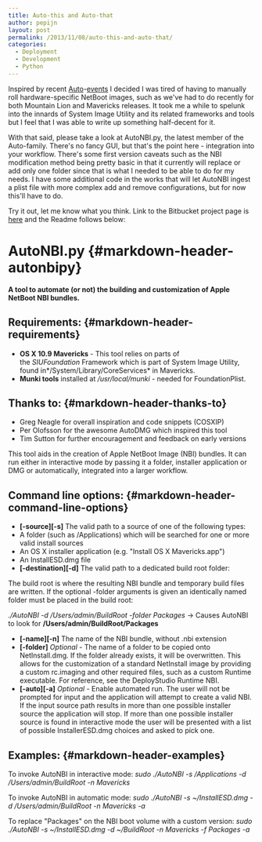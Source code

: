 ```yaml
---
title: Auto-this and Auto-that
author: pepijn
layout: post
permalink: /2013/11/08/auto-this-and-auto-that/
categories:
  - Deployment
  - Development
  - Python
---
```

Inspired by recent [Auto](https://github.com/autopkg/autopkg)-[events](https://github.com/MagerValp/AutoDMG) I decided I was tired of having to manually roll hardware-specific NetBoot images, such as we've had to do recently for both Mountain Lion and Mavericks releases. It took me a while to spelunk into the innards of System Image Utility and its related frameworks and tools but I feel that I was able to write up something half-decent for it.

With that said, please take a look at AutoNBI.py, the latest member of the Auto-family. There's no fancy GUI, but that's the point here - integration into your workflow. There's some first version caveats such as the NBI modification method being pretty basic in that it currently will replace or add only one folder since that is what I needed to be able to do for my needs. I have some additional code in the works that will let AutoNBI ingest a plist file with more complex add and remove configurations, but for now this'll have to do.<!--more-->

Try it out, let me know what you think. Link to the Bitbucket project page is [here](https://bitbucket.org/bruienne/autonbi) and the Readme follows below:

# **AutoNBI.py** {#markdown-header-autonbipy}

**A tool to automate (or not) the building and customization of Apple NetBoot NBI bundles.**

## **Requirements**: {#markdown-header-requirements}

  * **OS X 10.9 Mavericks** - This tool relies on parts of the *SIUFoundation* Framework which is part of System Image Utility, found in*/System/Library/CoreServices* in Mavericks.
  * **Munki tools** installed at */usr/local/munki* - needed for FoundationPlist.

## **Thanks to:** {#markdown-header-thanks-to}

  * Greg Neagle for overall inspiration and code snippets (COSXIP)
  * Per Olofsson for the awesome AutoDMG which inspired this tool
  * Tim Sutton for further encouragement and feedback on early versions

This tool aids in the creation of Apple NetBoot Image (NBI) bundles. It can run either in interactive mode by passing it a folder, installer application or DMG or automatically, integrated into a larger workflow.

## **Command line options:** {#markdown-header-command-line-options}

  * **\[-source\]\[-s\]** The valid path to a source of one of the following types:
  * A folder (such as /Applications) which will be searched for one or more valid install sources
  * An OS X installer application (e.g. "Install OS X Mavericks.app")
  * An InstallESD.dmg file
  * **\[-destination\]\[-d\]** The valid path to a dedicated build root folder:

The build root is where the resulting NBI bundle and temporary build files are written. If the optional -folder arguments is given an identically named folder must be placed in the build root:

*./AutoNBI <arguments> -d /Users/admin/BuildRoot -folder Packages* -> Causes AutoNBI to look for **/Users/admin/BuildRoot/Packages**

  * **\[-name\]\[-n\]** The name of the NBI bundle, without .nbi extension
  * **[-folder]** *Optional* - The name of a folder to be copied onto NetInstall.dmg. If the folder already exists, it will be overwritten. This allows for the customization of a standard NetInstall image by providing a custom rc.imaging and other required files, such as a custom Runtime executable. For reference, see the DeployStudio Runtime NBI.
  * **\[-auto\]\[-a\]** *Optional* - Enable automated run. The user will not be prompted for input and the application will attempt to create a valid NBI. If the input source path results in more than one possible installer source the application will stop. If more than one possible installer source is found in interactive mode the user will be presented with a list of possible InstallerESD.dmg choices and asked to pick one.

## **Examples:** {#markdown-header-examples}

To invoke AutoNBI in interactive mode: *sudo ./AutoNBI -s /Applications -d /Users/admin/BuildRoot -n Mavericks*

To invoke AutoNBI in automatic mode: *sudo ./AutoNBI -s ~/InstallESD.dmg -d /Users/admin/BuildRoot -n Mavericks -a*

To replace "Packages" on the NBI boot volume with a custom version: *sudo ./AutoNBI -s ~/InstallESD.dmg -d ~/BuildRoot -n Mavericks -f Packages -a*
